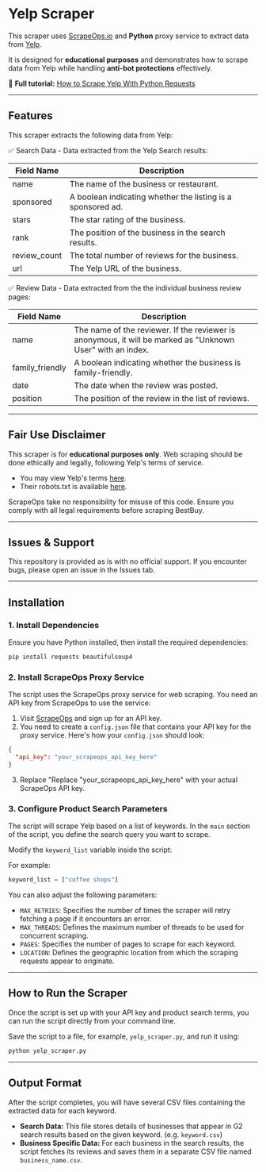 # Yelp Scraper  

This scraper uses [ScrapeOps.io](https://scrapeops.io/) and **Python** proxy service to extract data from [Yelp](https://www.g2.com/).

It is designed for **educational purposes** and demonstrates how to scrape data from Yelp while handling **anti-bot protections** effectively.  

📖 **Full tutorial:** [How to Scrape Yelp With Python Requests](https://scrapeops.io/python-web-scraping-playbook/python-scrape-yelp/)

---

## Features  

This scraper extracts the following data from Yelp:


✅ Search Data - Data extracted from the Yelp Search results: 

| Field Name     | Description |
|---------------|-------------|
| name          | The name of the business or restaurant. |
| sponsored     | A boolean indicating whether the listing is a sponsored ad. |
| stars         | The star rating of the business. |
| rank          | The position of the business in the search results. |
| review_count  | The total number of reviews for the business. |
| url           | The Yelp URL of the business. |





✅ Review Data - Data extracted from the the individual business review pages:

| Field Name       | Description |
|-----------------|-------------|
| name           | The name of the reviewer. If the reviewer is anonymous, it will be marked as "Unknown User" with an index. |
| family_friendly | A boolean indicating whether the business is family-friendly. |
| date           | The date when the review was posted. |
| position       | The position of the review in the list of reviews. |






---

## Fair Use Disclaimer
This scraper is for **educational purposes only**. Web scraping should be done ethically and legally, following Yelp's terms of service.

- You may view Yelp's terms [here](https://terms.yelp.com/tos/en_us/20240710_en_us/). 
- Their robots.txt is available [here](https://www.yelp.com/robots.txt).

ScrapeOps take no responsibility for misuse of this code. Ensure you comply with all legal requirements before scraping BestBuy.

---

## Issues & Support
This repository is provided as is with no official support. If you encounter bugs, please open an issue in the Issues tab.

---

## Installation  

### 1. Install Dependencies  
Ensure you have Python installed, then install the required dependencies:  

```bash
pip install requests beautifulsoup4
```

### 2.  Install ScrapeOps Proxy Service
The script uses the ScrapeOps proxy service for web scraping. You need an API key from ScrapeOps to use the service:

1. Visit [ScrapeOps](https://scrapeops.io/) and sign up for an API key.
2. You need to create a `config.json` file that contains your API key for the proxy service. Here's how your `config.json` should look:

```json
{
  "api_key": "your_scrapeops_api_key_here"
}
```

3. Replace "Replace "your_scrapeops_api_key_here" with your actual ScrapeOps API key.




### 3. Configure Product Search Parameters
The script will scrape Yelp based on a list of keywords. In the `main` section of the script, you define the search query you want to scrape. 

Modify the `keyword_list` variable inside the script:


For example:

```python
keyword_list = ["coffee shops"]
```

You can also adjust the following parameters:

- `MAX_RETRIES`: Specifies the number of times the scraper will retry fetching a page if it encounters an error.
- `MAX_THREADS`: Defines the maximum number of threads to be used for concurrent scraping.
- `PAGES`: Specifies the number of pages to scrape for each keyword.
- `LOCATION`: Defines the geographic location from which the scraping requests appear to originate.


---

## How to Run the Scraper
Once the script is set up with your API key and product search terms, you can run the script directly from your command line.

Save the script to a file, for example, `yelp_scraper.py`, and run it using:


```bash
python yelp_scraper.py
```

---

## Output Format
After the script completes, you will have several CSV files containing the extracted data for each keyword.
 
- **Search Data:** This file stores details of businesses that appear in G2 search results based on the given keyword. (e.g. `keyword.csv`)
- **Business Specific Data:** For each business in the search results, the script fetches its reviews and saves them in a separate CSV file named `business_name.csv`.